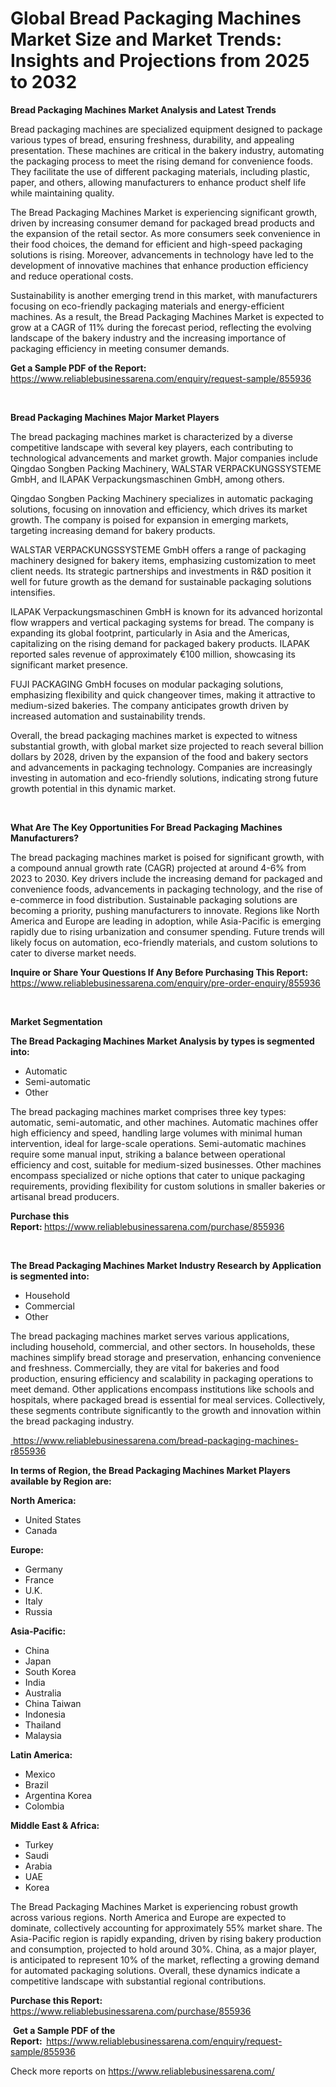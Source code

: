 <p><h1>Global Bread Packaging Machines Market Size and Market Trends: Insights and Projections from 2025 to 2032</h1></p><p><strong>Bread Packaging Machines Market Analysis and Latest Trends</strong></p>
<p><p>Bread packaging machines are specialized equipment designed to package various types of bread, ensuring freshness, durability, and appealing presentation. These machines are critical in the bakery industry, automating the packaging process to meet the rising demand for convenience foods. They facilitate the use of different packaging materials, including plastic, paper, and others, allowing manufacturers to enhance product shelf life while maintaining quality.</p><p>The Bread Packaging Machines Market is experiencing significant growth, driven by increasing consumer demand for packaged bread products and the expansion of the retail sector. As more consumers seek convenience in their food choices, the demand for efficient and high-speed packaging solutions is rising. Moreover, advancements in technology have led to the development of innovative machines that enhance production efficiency and reduce operational costs.</p><p>Sustainability is another emerging trend in this market, with manufacturers focusing on eco-friendly packaging materials and energy-efficient machines. As a result, the Bread Packaging Machines Market is expected to grow at a CAGR of 11% during the forecast period, reflecting the evolving landscape of the bakery industry and the increasing importance of packaging efficiency in meeting consumer demands.</p></p>
<p><strong>Get a Sample PDF of the Report:&nbsp;</strong> <a href="https://www.reliablebusinessarena.com/enquiry/request-sample/855936?utm_campaign=3015&utm_medium=2&utm_source=Github&utm_content=ia&utm_term=10042025&utm_id=bread-packaging-machines">https://www.reliablebusinessarena.com/enquiry/request-sample/855936</a></p>
<p>&nbsp;</p>
<p><strong>Bread Packaging Machines Major Market Players</strong></p>
<p><p>The bread packaging machines market is characterized by a diverse competitive landscape with several key players, each contributing to technological advancements and market growth. Major companies include Qingdao Songben Packing Machinery, WALSTAR VERPACKUNGSSYSTEME GmbH, and ILAPAK Verpackungsmaschinen GmbH, among others.</p><p>Qingdao Songben Packing Machinery specializes in automatic packaging solutions, focusing on innovation and efficiency, which drives its market growth. The company is poised for expansion in emerging markets, targeting increasing demand for bakery products.</p><p>WALSTAR VERPACKUNGSSYSTEME GmbH offers a range of packaging machinery designed for bakery items, emphasizing customization to meet client needs. Its strategic partnerships and investments in R&D position it well for future growth as the demand for sustainable packaging solutions intensifies.</p><p>ILAPAK Verpackungsmaschinen GmbH is known for its advanced horizontal flow wrappers and vertical packaging systems for bread. The company is expanding its global footprint, particularly in Asia and the Americas, capitalizing on the rising demand for packaged bakery products. ILAPAK reported sales revenue of approximately €100 million, showcasing its significant market presence.</p><p>FUJI PACKAGING GmbH focuses on modular packaging solutions, emphasizing flexibility and quick changeover times, making it attractive to medium-sized bakeries. The company anticipates growth driven by increased automation and sustainability trends.</p><p>Overall, the bread packaging machines market is expected to witness substantial growth, with global market size projected to reach several billion dollars by 2028, driven by the expansion of the food and bakery sectors and advancements in packaging technology. Companies are increasingly investing in automation and eco-friendly solutions, indicating strong future growth potential in this dynamic market.</p></p>
<p>&nbsp;</p>
<p><strong>What Are The Key Opportunities For Bread Packaging Machines Manufacturers?</strong></p>
<p><p>The bread packaging machines market is poised for significant growth, with a compound annual growth rate (CAGR) projected at around 4-6% from 2023 to 2030. Key drivers include the increasing demand for packaged and convenience foods, advancements in packaging technology, and the rise of e-commerce in food distribution. Sustainable packaging solutions are becoming a priority, pushing manufacturers to innovate. Regions like North America and Europe are leading in adoption, while Asia-Pacific is emerging rapidly due to rising urbanization and consumer spending. Future trends will likely focus on automation, eco-friendly materials, and custom solutions to cater to diverse market needs.</p></p>
<p><strong>Inquire or Share Your Questions If Any Before Purchasing This Report:</strong> <a href="https://www.reliablebusinessarena.com/enquiry/pre-order-enquiry/855936?utm_campaign=3015&utm_medium=2&utm_source=Github&utm_content=ia&utm_term=10042025&utm_id=bread-packaging-machines">https://www.reliablebusinessarena.com/enquiry/pre-order-enquiry/855936</a></p>
<p>&nbsp;</p>
<p><strong>Market Segmentation</strong></p>
<p><strong>The Bread Packaging Machines Market Analysis by types is segmented into:</strong></p>
<p><ul><li>Automatic</li><li>Semi-automatic</li><li>Other</li></ul></p>
<p><p>The bread packaging machines market comprises three key types: automatic, semi-automatic, and other machines. Automatic machines offer high efficiency and speed, handling large volumes with minimal human intervention, ideal for large-scale operations. Semi-automatic machines require some manual input, striking a balance between operational efficiency and cost, suitable for medium-sized businesses. Other machines encompass specialized or niche options that cater to unique packaging requirements, providing flexibility for custom solutions in smaller bakeries or artisanal bread producers.</p></p>
<p><strong>Purchase this Report:&nbsp;</strong><a href="https://www.reliablebusinessarena.com/purchase/855936?utm_campaign=3015&utm_medium=2&utm_source=Github&utm_content=ia&utm_term=10042025&utm_id=bread-packaging-machines">https://www.reliablebusinessarena.com/purchase/855936</a></p>
<p>&nbsp;</p>
<p><strong>The Bread Packaging Machines Market Industry Research by Application is segmented into:</strong></p>
<p><ul><li>Household</li><li>Commercial</li><li>Other</li></ul></p>
<p><p>The bread packaging machines market serves various applications, including household, commercial, and other sectors. In households, these machines simplify bread storage and preservation, enhancing convenience and freshness. Commercially, they are vital for bakeries and food production, ensuring efficiency and scalability in packaging operations to meet demand. Other applications encompass institutions like schools and hospitals, where packaged bread is essential for meal services. Collectively, these segments contribute significantly to the growth and innovation within the bread packaging industry.</p></p>
<p><a href="https://www.reliablebusinessarena.com/bread-packaging-machines-r855936?utm_campaign=3015&utm_medium=2&utm_source=Github&utm_content=ia&utm_term=10042025&utm_id=bread-packaging-machines">&nbsp;https://www.reliablebusinessarena.com/bread-packaging-machines-r855936</a></p>
<p><strong>In terms of Region, the Bread Packaging Machines Market Players available by Region are:</strong></p>
<p>
    <p> <strong> North America: </strong>
        <ul>
            <li>United States</li>
            <li>Canada</li>
        </ul>
        </p> 
    <p> <strong> Europe: </strong>
        <ul>
            <li>Germany</li>
            <li>France</li>
            <li>U.K.</li>
            <li>Italy</li>
            <li>Russia</li>
        </ul>
        </p> 
    <p> <strong> Asia-Pacific: </strong>
        <ul>
            <li>China</li>
            <li>Japan</li>
            <li>South Korea</li>
            <li>India</li>
            <li>Australia</li>
            <li>China Taiwan</li>
            <li>Indonesia</li>
            <li>Thailand</li>
            <li>Malaysia</li>
        </ul>
        </p> 
    <p> <strong> Latin America: </strong>
        <ul>
            <li>Mexico</li>
            <li>Brazil</li>
            <li>Argentina Korea</li>
            <li>Colombia</li>
        </ul>
        </p> 
    <p> <strong> Middle East & Africa: </strong>
        <ul>
            <li>Turkey</li>
            <li>Saudi</li>
            <li>Arabia</li>
            <li>UAE</li>
            <li>Korea</li>
        </ul>
    </p>
    </p>
<p><p>The Bread Packaging Machines Market is experiencing robust growth across various regions. North America and Europe are expected to dominate, collectively accounting for approximately 55% market share. The Asia-Pacific region is rapidly expanding, driven by rising bakery production and consumption, projected to hold around 30%. China, as a major player, is anticipated to represent 10% of the market, reflecting a growing demand for automated packaging solutions. Overall, these dynamics indicate a competitive landscape with substantial regional contributions.</p></p>
<p><strong>Purchase this Report: </strong><a href="https://www.reliablebusinessarena.com/purchase/855936?utm_campaign=3015&utm_medium=2&utm_source=Github&utm_content=ia&utm_term=10042025&utm_id=bread-packaging-machines">https://www.reliablebusinessarena.com/purchase/855936</a></p>
<p>&nbsp;<strong>Get a Sample PDF of the Report:&nbsp;&nbsp;</strong><a href="https://www.reliablebusinessarena.com/enquiry/request-sample/855936?utm_campaign=3015&utm_medium=2&utm_source=Github&utm_content=ia&utm_term=10042025&utm_id=bread-packaging-machines">https://www.reliablebusinessarena.com/enquiry/request-sample/855936</a></p>
<p><strong></strong></p>
<p>Check more reports on <a href="https://www.reliablebusinessarena.com/?utm_campaign=3015&utm_medium=2&utm_source=Github&utm_content=ia&utm_term=10042025&utm_id=bread-packaging-machines">https://www.reliablebusinessarena.com/</a></p>